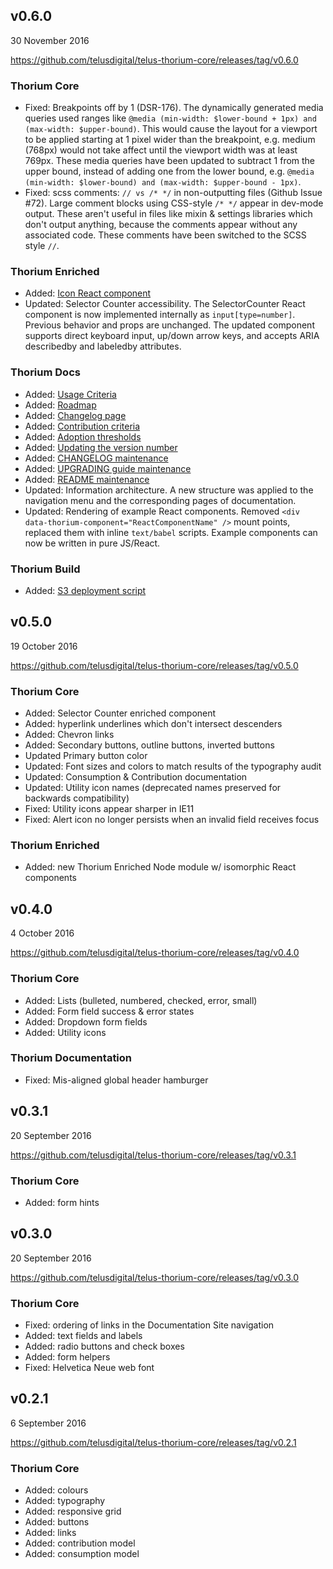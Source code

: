 ## v0.6.0

30 November 2016

https://github.com/telusdigital/telus-thorium-core/releases/tag/v0.6.0

### Thorium Core

- Fixed: Breakpoints off by 1 (DSR-176). The dynamically generated media queries used ranges like `@media (min-width: $lower-bound + 1px) and (max-width: $upper-bound)`. This would cause the layout for a viewport to be applied starting at 1 pixel wider than the breakpoint, e.g. medium (768px) would not take affect until the viewport width was at least 769px. These media queries have been updated to subtract 1 from the upper bound, instead of adding one from the lower bound, e.g. `@media (min-width: $lower-bound) and (max-width: $upper-bound - 1px)`.
- Fixed: scss comments: `// vs /* */` in non-outputting files (Github Issue #72). Large comment blocks using CSS-style `/* */` appear in dev-mode output. These aren't useful in files like mixin & settings libraries which don't output anything, because the comments appear without any associated code. These comments have been switched to the SCSS style `//`.

### Thorium Enriched

- Added: [Icon React component](http://thorium.telus.hugeops.com/4-Components/hold-icon.html)
- Updated: Selector Counter accessibility. The SelectorCounter React component is now implemented internally as `input[type=number]`. Previous behavior and props are unchanged. The updated component supports direct keyboard input, up/down arrow keys, and accepts ARIA describedby and labeledby attributes.

### Thorium Docs

- Added: [Usage Criteria](http://thorium.telus.hugeops.com/2-Use-Thorium/1-getting-started.html#usage-criteria)
- Added: [Roadmap](http://thorium.telus.hugeops.com/1-About/3-roadmap.html)
- Added: [Changelog page](http://thorium.telus.hugeops.com/1-About/4-changelog.html)
- Added: [Contribution criteria](http://thorium.telus.hugeops.com/2-Use-Thorium/4-contributing.html#contribution-criteria)
- Added: [Adoption thresholds](http://thorium.telus.hugeops.com/1-About/1-overview.html#adoption-thresholds)
- Added: [Updating the version number](http://thorium.telus.hugeops.com/2-Use-Thorium/hold-6-administration.html#updating-the-version-number)
- Added: [CHANGELOG maintenance](http://thorium.telus.hugeops.com/2-Use-Thorium/hold-6-administration.html#changelog-maintenance)
- Added: [UPGRADING guide maintenance](http://thorium.telus.hugeops.com/2-Use-Thorium/hold-6-administration.html#upgrading-guide-maintenance)
- Added: [README maintenance](http://thorium.telus.hugeops.com/2-Use-Thorium/hold-6-administration.html#readme-maintenance)
- Updated: Information architecture. A new structure was applied to the navigation menu and the corresponding pages of documentation.
- Updated: Rendering of example React components. Removed `<div data-thorium-component="ReactComponentName" />` mount points, replaced them with inline `text/babel` scripts. Example components can now be written in pure JS/React.

### Thorium Build

- Added: [S3 deployment script](https://github.com/telusdigital/telus-thorium-core#deploying-a-release)

## v0.5.0

19 October 2016

https://github.com/telusdigital/telus-thorium-core/releases/tag/v0.5.0

### Thorium Core

- Added: Selector Counter enriched component
- Added: hyperlink underlines which don't intersect descenders
- Added: Chevron links
- Added: Secondary buttons, outline buttons, inverted buttons
- Updated Primary button color
- Updated: Font sizes and colors to match results of the typography audit
- Updated: Consumption & Contribution documentation
- Updated: Utility icon names (deprecated names preserved for backwards compatibility)
- Fixed: Utility icons appear sharper in IE11
- Fixed: Alert icon no longer persists when an invalid field receives focus

### Thorium Enriched

- Added: new Thorium Enriched Node module w/ isomorphic React components

## v0.4.0

4 October 2016

https://github.com/telusdigital/telus-thorium-core/releases/tag/v0.4.0

### Thorium Core

- Added: Lists (bulleted, numbered, checked, error, small)
- Added: Form field success & error states
- Added: Dropdown form fields
- Added: Utility icons

### Thorium Documentation

- Fixed: Mis-aligned global header hamburger

## v0.3.1

20 September 2016

https://github.com/telusdigital/telus-thorium-core/releases/tag/v0.3.1

### Thorium Core

- Added: form hints

## v0.3.0

20 September 2016

https://github.com/telusdigital/telus-thorium-core/releases/tag/v0.3.0

### Thorium Core

- Fixed: ordering of links in the Documentation Site navigation
- Added: text fields and labels
- Added: radio buttons and check boxes
- Added: form helpers
- Fixed: Helvetica Neue web font

## v0.2.1

6 September 2016

https://github.com/telusdigital/telus-thorium-core/releases/tag/v0.2.1

### Thorium Core

- Added: colours
- Added: typography
- Added: responsive grid
- Added: buttons
- Added: links
- Added: contribution model
- Added: consumption model
